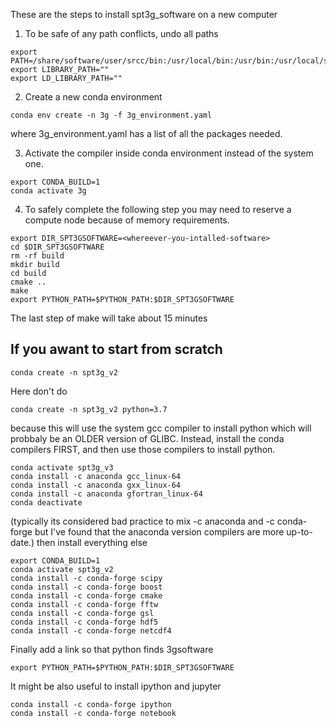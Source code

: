 These are the steps to install spt3g_software on a new computer

1. To be safe of any path conflicts, undo all paths
```
export PATH=/share/software/user/srcc/bin:/usr/local/bin:/usr/bin:/usr/local/sbin:/usr/sbin:/home/users/$USER/bin
export LIBRARY_PATH=""
export LD_LIBRARY_PATH=""
```

2. Create a new conda environment
```
conda env create -n 3g -f 3g_environment.yaml
```
where 3g_environment.yaml has a list of all the packages needed.

3. Activate the compiler inside conda environment instead of the system one.
```
export CONDA_BUILD=1
conda activate 3g
```

4. To safely complete the following step you may need to reserve a compute node because of memory requirements.
```
export DIR_SPT3GSOFTWARE=<whereever-you-intalled-software>
cd $DIR_SPT3GSOFTWARE
rm -rf build
mkdir build
cd build
cmake ..
make
export PYTHON_PATH=$PYTHON_PATH:$DIR_SPT3GSOFTWARE
```
The last step of make will take about 15 minutes




If you awant to start from scratch
-----------------------------------------------------
```
conda create -n spt3g_v2
```
Here don't do 
```
conda create -n spt3g_v2 python=3.7
```
because this will use the system gcc compiler to install python which will probbaly be an OLDER version of GLIBC. 
Instead, install the conda compilers FIRST, and then use those compilers to install python.
```
conda activate spt3g_v3
conda install -c anaconda gcc_linux-64
conda install -c anaconda gxx_linux-64
conda install -c anaconda gfortran_linux-64
conda deactivate
```
(typically its considered bad practice to mix -c anaconda and -c conda-forge but I've found that the anaconda version compilers are more up-to-date.)
then install everything else
```
export CONDA_BUILD=1
conda activate spt3g_v2
conda install -c conda-forge scipy
conda install -c conda-forge boost
conda install -c conda-forge cmake
conda install -c conda-forge fftw
conda install -c conda-forge gsl
conda install -c conda-forge hdf5
conda install -c conda-forge netcdf4
```

Finally add a link so that python finds 3gsoftware
```
export PYTHON_PATH=$PYTHON_PATH:$DIR_SPT3GSOFTWARE
```

It might be also useful to install ipython and jupyter
```
conda install -c conda-forge ipython
conda install -c conda-forge notebook
```
